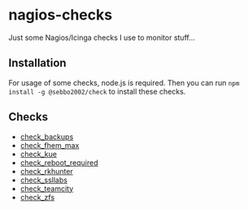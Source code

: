 # nagios-checks

Just some Nagios/Icinga checks I use to monitor stuff…


## Installation

For usage of some checks, node.js is required. Then you can run `npm install -g @sebbo2002/check` to install these checks.


## Checks

- [check_backups](./check_backups)
- [check_fhem_max](./check_fhem_max)
- [check_kue](./check_kue)
- [check_reboot_required](./check_reboot_required)
- [check_rkhunter](./check_rkhunter)
- [check_ssllabs](./check_ssllabs)
- [check_teamcity](./check_teamcity)
- [check_zfs](https://exchange.nagios.org/directory/Plugins/Uncategorized/Operating-Systems/Solaris/check_zfs/details)